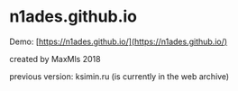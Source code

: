 # n1ades.github.io

Demo: [https://n1ades.github.io/](https://n1ades.github.io/)
 
created by MaxMls 2018

previous version:
ksimin.ru (is currently in the web archive)

